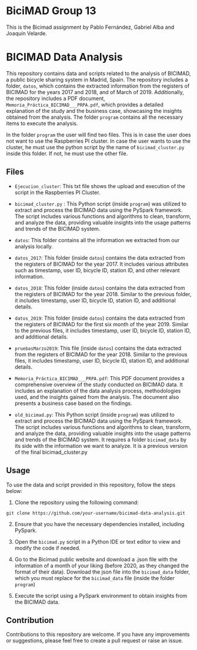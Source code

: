 # BiciMAD Group 13

This is the Bicimad assignment by Pablo Fernández, Gabriel Alba and Joaquín Velarde.


# BICIMAD Data Analysis

This repository contains data and scripts related to the analysis of BICIMAD, a public bicycle sharing system in Madrid, Spain. The repository includes a folder, `datos`, which contains the extracted information from the registers of BICIMAD for the years 2017 and 2018, and of March of 2019. Additionally, the repository includes a PDF document, `Memoria_Práctica_BICIMAD___PRPA.pdf`, which provides a detailed explanation of the study and the business case, showcasing the insights obtained from the analysis. The folder `program` contains all the necessary items to execute the analysis. 

In the folder `program` the user will find two files. This is in case the user does not want to use the Raspberries PI cluster. In case the user wants to use the cluster, he must use the python script by the name of `bicimad_cluster.py` inside this folder. If not, he must use the other file.

## Files
- `Ejecucion_cluster`: This txt file shows the upload and execution of the script in the Raspberries PI Cluster.

- `bicimad_cluster.py` :  This Python script (inside `program`) was utilized to extract and process the BICIMAD data using the PySpark framework. The script includes various functions and algorithms to clean, transform, and analyze the data, providing valuable insights into the usage patterns and trends of the BICIMAD system.

- `datos`: This folder contains all the information we extracted from our analysis locally.

- `datos_2017`: This folder (inside `datos`) contains the data extracted from the registers of BICIMAD for the year 2017. It includes various attributes such as timestamp, user ID, bicycle ID, station ID, and other relevant information.

- `datos_2018`: This folder (inside `datos`) contains the data extracted from the registers of BICIMAD for the year 2018. Similar to the previous folder, it includes timestamp, user ID, bicycle ID, station ID, and additional details.

- `datos_2019`: This folder (inside `datos`) contains the data extracted from the registers of BICIMAD for the first six month of the year 2019. Similar to the previous files, it includes timestamp, user ID, bicycle ID, station ID, and additional details.

- `pruebasMarzo2019`: This file (inside `datos`) contains the data extracted from the registers of BICIMAD for the year 2018. Similar to the previous files, it includes timestamp, user ID, bicycle ID, station ID, and additional details.

- `Memoria_Práctica_BICIMAD___PRPA.pdf`: This PDF document provides a comprehensive overview of the study conducted on BICIMAD data. It includes an explanation of the data analysis process, methodologies used, and the insights gained from the analysis. The document also presents a business case based on the findings.

- `old_bicimad.py`: This Python script (inside `program`) was utilized to extract and process the BICIMAD data using the PySpark framework. The script includes various functions and algorithms to clean, transform, and analyze the data, providing valuable insights into the usage patterns and trends of the BICIMAD system.
It requires a folder `bicimad_data` by its side with the information we want to analyze. It is a previous version of the final bicimad_cluster.py

## Usage

To use the data and script provided in this repository, follow the steps below:

1. Clone the repository using the following command:

```
git clone https://github.com/your-username/bicimad-data-analysis.git
```

2. Ensure that you have the necessary dependencies installed, including PySpark.

3. Open the `bicimad.py` script in a Python IDE or text editor to view and modify the code if needed.

4. Go to the Bicimad public website and download a .json file with the information of a month of your liking (before 2020, as they changed the format of their data). Download the json file into the `bicimad_data` folder, which you must replace for the `bicimad_data` file (inside the folder `program`)

5. Execute the script using a PySpark environment to obtain insights from the BICIMAD data.

## Contribution

Contributions to this repository are welcome. If you have any improvements or suggestions, please feel free to create a pull request or raise an issue.

